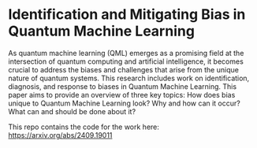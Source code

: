 # Identification and Mitigating Bias in Quantum Machine Learning
As quantum machine learning (QML) emerges as a promising field at the intersection of quantum computing and artificial intelligence, it becomes crucial to address the biases and challenges that arise from the unique nature of quantum systems. This research includes work on identification, diagnosis, and response to biases in Quantum Machine Learning. This paper aims to provide an overview of three key topics: How does bias unique to Quantum Machine Learning look? Why and how can it occur? What can and should be done about it?


This repo contains the code for the work here: https://arxiv.org/abs/2409.19011
